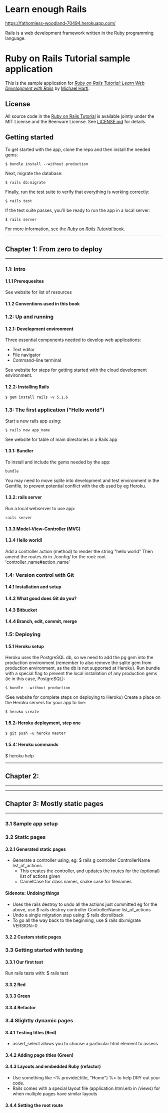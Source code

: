 # Learn enough Rails 

https://fathomless-woodland-70494.herokuapp.com/

Rails is a web development framework written in the Ruby programming language.

# Ruby on Rails Tutorial sample application

This is the sample application for
[*Ruby on Rails Tutorial:
Learn Web Development with Rails*](https://www.railstutorial.org/)
by [Michael Hartl](http://www.michaelhartl.com/).

## License

All source code in the [Ruby on Rails Tutorial](https://www.railstutorial.org/)
is available jointly under the MIT License and the Beerware License. See
[LICENSE.md](LICENSE.md) for details.

## Getting started

To get started with the app, clone the repo and then install the needed gems:

```
$ bundle install --without production
```

Next, migrate the database:

```
$ rails db:migrate
```

Finally, run the test suite to verify that everything is working correctly:

```
$ rails test
```

If the test suite passes, you'll be ready to run the app in a local server:

```
$ rails server
```

For more information, see the
[*Ruby on Rails Tutorial* book](https://www.railstutorial.org/book).

---
## Chapter 1: From zero to deploy
---

###  1.1: Intro
#### 1.1.1 Prerequesites
See website for list of resources

#### 1.1.2 Conventions used in this book
### 1.2: Up and running
#### 1.2.1: Development environment

Three essential components needed to develop web applications:
- Text editor
- File navigator
- Command-line terminal

See website for steps for getting started with the cloud development environment.

#### 1.2.2: Installing Rails
```
$ gem install rails -v 5.1.6
```

### 1.3: The first application ("Hello world")

Start a new rails app using:
```
$ rails new app_name
```
See website for table of main directories in a Rails app

#### 1.3.1: Bundler
To install and include the gems needed by the app:
```
bundle
```
You may need to move sqlite into development and test environment in the Gemfile, to prevent potential conflict with the db used by eg Heroku.

#### 1.3.2: rails server
Run a local webserver to use app:
```
rails server 
```

#### 1.3.3 Model-View-Controller (MVC)
#### 1.3.4 Hello world!
Add a controller action (method) to render the string "hello world"
Then amend the routes.rb in ./config/ for the root: root 'controller_name#action_name'

### 1.4: Version control with Git
#### 1.4.1 Installation and setup
#### 1.4.2 What good does Git do you?
#### 1.4.3 Bitbucket
#### 1.4.4 Branch, edit, commit, merge

### 1.5: Deploying
#### 1.5.1 Heroku setup
Heroku uses the PostgreSQL db, so we need to add the pg gem into the production environment
(remember to also remove the sqlite gem from production environment, as the db is not supported at Heroku).
Run bundle with a special flag to prevent the local installation of any production gems (ie in this case, PostgreSQL):
```
$ bundle --without production
```
(See website for complete steps on deploying to Heroku)
Create a place on the Heroku servers for your app to live:
```
$ heroku create
```

#### 1.5.2: Heroku deployment, step one
```
$ git push -u heroku master
```

#### 1.5.4: Heroku commands
$ heroku help



---
## Chapter 2:
---

---
## Chapter 3: Mostly static pages
---

### 3.1 Sample app setup

### 3.2 Static pages
#### 3.2.1 Generated static pages
- Generate a controller using, eg: $ rails g controller ControllerName list_of_actions
  - This creates the controller, and updates the routes for the (optional) list of actions given
  - CamelCase for class names, snake case for filenames

#### Sidenote: Undoing things
- Uses the rails destroy to undo all the actions just committed eg for the above, use $ rails destroy controller ControllerName list_of_actions
- Undo a single migration step using: $ rails db:rollback
- To go all the way back to the beginning, use $ rails db:migrate VERSION=0


#### 3.2.2 Custom static pages

### 3.3 Getting started with testing

#### 3.3.1 Our first test
Run rails tests with: $ rails test

#### 3.3.2 Red
#### 3.3.3 Green
#### 3.3.4 Refactor

### 3.4 Slightly dynamic pages
#### 3.4.1 Testing titles (Red)
- assert_select allows you to choose a particular html element to assess
#### 3.4.2 Adding page titles (Green)
#### 3.4.3 Layouts and embedded Ruby (refactor)
- Use something like <% provide(:title, "Home") %> to help DRY out your code.
- Rails comes with a special layout file (application.html.erb in /views) for when multiple pages have similar layouts
#### 3.4.4 Setting the root route




